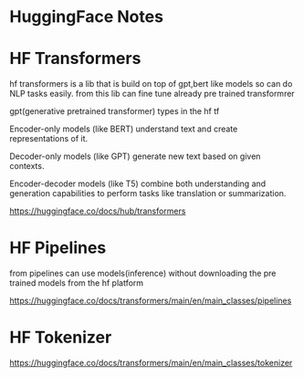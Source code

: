 # HuggingFace Notes

# HF Transformers

hf transformers is a lib that is build on top of gpt,bert like models so can do NLP tasks easily. from this lib can fine tune already pre trained transformrer

gpt(generative pretrained transformer) types in the hf tf

Encoder-only models (like BERT) understand text and create representations of it.

Decoder-only models (like GPT) generate new text based on given contexts.

Encoder-decoder models (like T5) combine both understanding and generation capabilities to perform tasks like translation or summarization.

https://huggingface.co/docs/hub/transformers

# HF Pipelines

from pipelines can use models(inference) without downloading the pre trained models from the hf platform

https://huggingface.co/docs/transformers/main/en/main_classes/pipelines

# HF Tokenizer

https://huggingface.co/docs/transformers/main/en/main_classes/tokenizer
